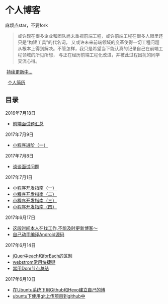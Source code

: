 # 个人博客
  麻烦点star，不要fork
  >或许现在很多企业和团队尚未重视前端工程，或许前端工程在很多人眼里还只是“构建工具”的代名词，
  又或许未来前端领域的变革使得一切工程问题从根本上得到解决。不管怎样，我只是希望当下能认真的记录自己在前端工程领域的所见所想，
  与正在经历前端工程化改进，并被此过程困扰的同学交流心得。
  
  [持续更新中...](https://gmw-zjw.github.io/)
  
    [个人简历](https://github.com/gmw-zjw/resume.github.io)
  
  
## 目录
 2016年7月18日
 
 - [前端面试题汇总](https://github.com/gmw-zjw/gmw-zjw.github.io/blob/master/Question)
 
 2017年7月9日
 
 - [小程序进阶（一）](https://github.com/gmw-zjw/gmw-zjw.github.io/issues/11)
 
 2017年7月8日
 
 - [谈谈面试问题](https://github.com/gmw-zjw/gmw-zjw.github.io/issues/10)

 2017年7月1日
 
 - [小程序开发指南（一）](https://github.com/gmw-zjw/gmw-zjw.github.io/issues/6)
 - [小程序开发指南（二）](https://github.com/gmw-zjw/gmw-zjw.github.io/issues/7)
 - [小程序开发指南（三）](https://github.com/gmw-zjw/gmw-zjw.github.io/issues/8)
 - [小程序开发指南（四）](https://github.com/gmw-zjw/gmw-zjw.github.io/issues/9)
 
 2017年6月17日

 - [这段时间本人在找工作,不能及时更新博客～]()
 - [自己动手编译Android源码]()
 
 2017年6月14日
 
 - [jQuer中each和forEach的区别](https://github.com/gmw-zjw/gmw-zjw.github.io/issues/3)
 - [webstrom常用快捷键](https://github.com/gmw-zjw/gmw-zjw.github.io/issues/4)
 - [常用Dom节点总结](https://github.com/gmw-zjw/gmw-zjw.github.io/issues/5)
  
 2017年6月10日
 
 - [在Ubuntu系统下用Github和Hexo建立自己的博 ](https://github.com/gmw-zjw/gmw-zjw.github.io/issues/1/)
 - [ubuntu下使用git上传项目到github中](https://github.com/gmw-zjw/gmw-zjw.github.io/issues/2)


 

